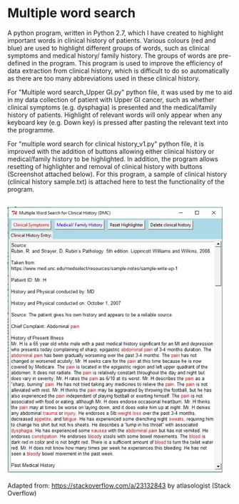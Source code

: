 # Multiple word search
A python program, written in Python 2.7, which I have created to highlight important words in clinical history of patients. Various colours (red and blue) are used to highlight different groups of words, such as clinical symptoms and medical history/ family history. The groups of words are pre-defined in the program. This program is used to improve the efficiency of data extraction from clinical history, which is difficult to do so automatically as there are too many abbreviations used in these clinical history. 

For "Multiple word search_Upper GI.py" python file, it was used by me to aid in my data collection of patient with Upper GI cancer, such as whether clinical symptoms (e.g. dysphagia) is presented and the medical/family history of patients. Highlight of relevant words will only appear when any keyboard key (e.g. Down key) is pressed after pasting the relevant text into the programme. 

For "multiple word search for clinical history_v1.py" python file, it is improved with the addition of buttons allowing either clinical history or medical/family history to be highlighted. In addition, the program allows resetting of highlighter and removal of clinical history with buttons  (Screenshot attached below). For this program, a sample of clinical history (clinical history sample.txt) is attached here to test the functionality of the program. 

<br>
<img height = "600", src = "https://github.com/conan-koh123/Multiple-word-search/blob/master/Screenshot%20of%20multiple%20word%20search%20for%20clinical%20history_v1.jpg"/>
</br>

Adapted from: https://stackoverflow.com/a/23132843 by atlasologist (Stack Overflow)
